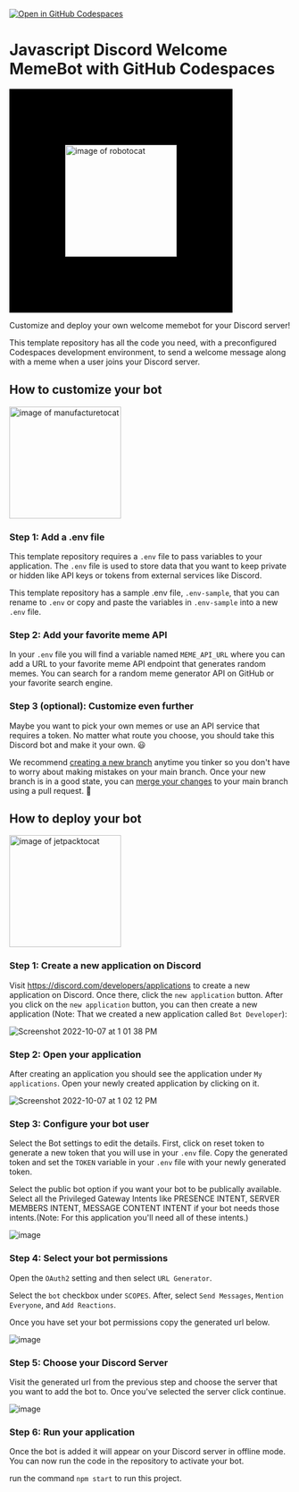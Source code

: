 [![Open in GitHub Codespaces](https://github.com/codespaces/badge.svg)](https://github.com/codespaces/new?hide_repo_select=true&ref=main&repo=542440024)

# Javascript Discord Welcome MemeBot with GitHub Codespaces

<img src="https://octodex.github.com/images/Robotocat.png" alt="image of robotocat" width="200" style="border:100px solid black"/>

Customize and deploy your own welcome memebot for your Discord server! 

This template repository has all the code you need, with a preconfigured Codespaces development environment, to send a welcome message along with a meme when a user joins your Discord server.

## How to customize your bot
<img src="https://octodex.github.com/images/manufacturetocat.png" alt="image of manufacturetocat" width="200"/>

### Step 1: Add a .env file
This template repository requires a `.env` file to pass variables to your application. The `.env` file is used to store data that you want to keep private or hidden like API keys or tokens from external services like Discord. 

This template repository has a sample .env file, `.env-sample`, that you can rename to `.env` or copy and paste the variables in `.env-sample` into a new `.env` file. 

### Step 2: Add your favorite meme API
In your `.env` file you will find a variable named `MEME_API_URL` where you can add a URL to your favorite meme API endpoint that generates random memes. You can search for a random meme generator API on GitHub or your favorite search engine.

### Step 3 (optional): Customize even further
Maybe you want to pick your own memes or use an API service that requires a token. No matter what route you choose, you should take this Discord bot and make it your own. :smiley:

We recommend [creating a new branch](https://docs.github.com/en/desktop/contributing-and-collaborating-using-github-desktop/making-changes-in-a-branch/managing-branches#creating-a-branch) anytime you tinker so you don't have to worry about making mistakes on your main branch. Once your new branch is in a good state, you can [merge your changes](https://docs.github.com/en/pull-requests/collaborating-with-pull-requests/incorporating-changes-from-a-pull-request/about-pull-request-merges) to your main branch using a pull request. :rocket:

## How to deploy your bot

<img src="https://octodex.github.com/images/jetpacktocat.png" alt="image of jetpacktocat" width="200"/>

### Step 1: Create a new application on Discord
Visit https://discord.com/developers/applications to create a new application on Discord. Once there, click the `new application` button. After you click on the `new application` button, you can then create a new application (Note: That we created a new application called `Bot Developer`):

![Screenshot 2022-10-07 at 1 01 38 PM](https://user-images.githubusercontent.com/11372162/194497650-50b0fd9b-da26-4bd4-b106-5a5016f47842.png)

### Step 2: Open your application

After creating an application you should see the application under `My applications`. Open your newly created application by clicking on it.

![Screenshot 2022-10-07 at 1 02 12 PM](https://user-images.githubusercontent.com/11372162/194497723-e57931ef-e25c-4d40-ba73-81b09ecd059e.png)

### Step 3: Configure your bot user

Select the Bot settings to edit the details. First, click on reset token to generate a new token that you will use in your `.env` file. Copy the generated token and set the `TOKEN` variable in your `.env` file with your newly generated token.

Select the public bot option if you want your bot to be publically available.
Select all the Privileged Gateway Intents like PRESENCE INTENT, SERVER MEMBERS INTENT, MESSAGE CONTENT INTENT if your bot needs those intents.(Note: For this application you'll need all of these intents.)

![image](https://user-images.githubusercontent.com/11372162/194498518-e535b2d0-0b64-4d1d-8527-f49314be16cb.png)

### Step 4: Select your bot permissions
Open the `OAuth2` setting and then select `URL Generator`.

Select the `bot` checkbox under `SCOPES`. After, select `Send Messages`, `Mention Everyone`, and `Add Reactions`. 

Once you have set your bot permissions copy the generated url below.

![image](https://user-images.githubusercontent.com/11372162/194498853-8ba28265-ab65-4df1-9e25-8d8913decfdb.png)

### Step 5: Choose your Discord Server
Visit the generated url from the previous step and choose the server that you want to add the bot to. Once you've selected the server click continue.

![image](https://user-images.githubusercontent.com/11372162/194499328-3874ccf5-d099-4f83-b62d-af091b06773a.png)

### Step 6: Run your application

Once the bot is added it will appear on your Discord server in offline mode.
You can now run the code in the repository to activate your bot. 

run the command `npm start` to run this project.
